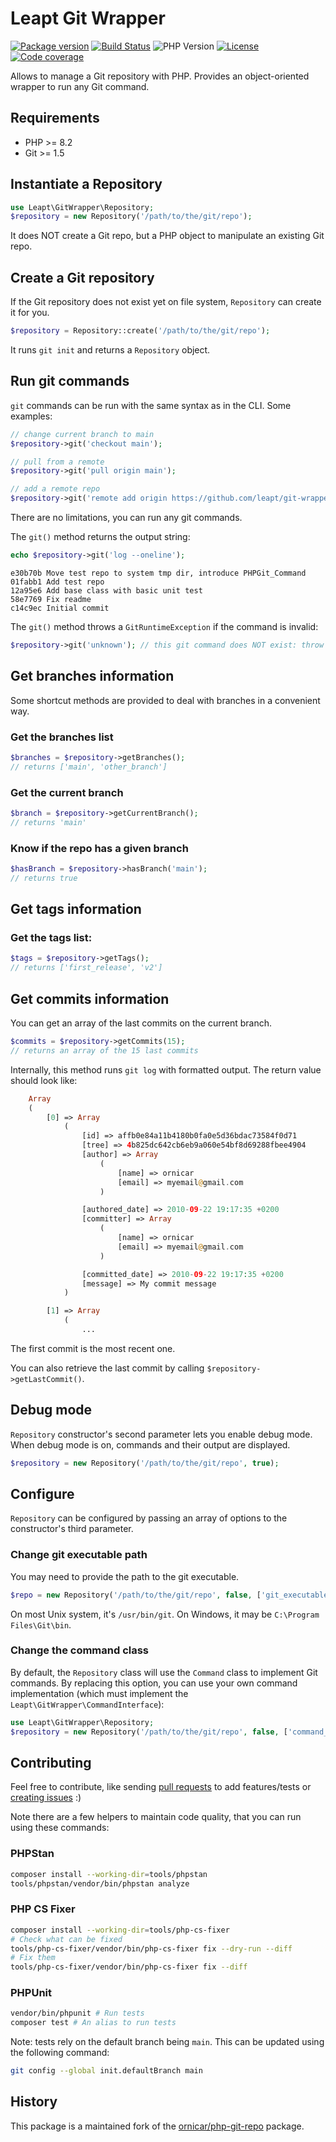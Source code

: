 # Leapt Git Wrapper

[![Package version](https://img.shields.io/packagist/v/leapt/git-wrapper.svg?style=flat-square)](https://packagist.org/packages/leapt/git-wrapper)
[![Build Status](https://img.shields.io/github/actions/workflow/status/leapt/git-wrapper/continuous-integration.yml?branch=main&style=flat-square)](https://github.com/leapt/git-wrapper/actions?query=workflow%3A%22Continuous+Integration%22)
![PHP Version](https://img.shields.io/packagist/php-v/leapt/git-wrapper.svg?branch=main&style=flat-square)
[![License](https://img.shields.io/badge/license-MIT-red.svg?style=flat-square)](LICENSE)
[![Code coverage](https://img.shields.io/codecov/c/github/leapt/git-wrapper?style=flat-square)](https://codecov.io/gh/leapt/git-wrapper/branch/main)

Allows to manage a Git repository with PHP.
Provides an object-oriented wrapper to run any Git command.

## Requirements

- PHP >= 8.2
- Git >= 1.5

## Instantiate a Repository

```php
use Leapt\GitWrapper\Repository;
$repository = new Repository('/path/to/the/git/repo');
```

It does NOT create a Git repo, but a PHP object to manipulate an existing Git repo.

## Create a Git repository

If the Git repository does not exist yet on file system, `Repository` can create it for you.

```php
$repository = Repository::create('/path/to/the/git/repo');
```

It runs `git init` and returns a `Repository` object.

## Run git commands

`git` commands can be run with the same syntax as in the CLI. Some examples:

```php
// change current branch to main
$repository->git('checkout main');

// pull from a remote
$repository->git('pull origin main');

// add a remote repo
$repository->git('remote add origin https://github.com/leapt/git-wrapper.git');
```

There are no limitations, you can run any git commands.

The `git()` method returns the output string:

```php
echo $repository->git('log --oneline');
```

```
e30b70b Move test repo to system tmp dir, introduce PHPGit_Command
01fabb1 Add test repo
12a95e6 Add base class with basic unit test
58e7769 Fix readme
c14c9ec Initial commit
```

The `git()` method throws a `GitRuntimeException` if the command is invalid:

```php
$repository->git('unknown'); // this git command does NOT exist: throw GitRuntimeException
```

## Get branches information

Some shortcut methods are provided to deal with branches in a convenient way.

### Get the branches list

```php
$branches = $repository->getBranches();
// returns ['main', 'other_branch']
```

### Get the current branch

```php
$branch = $repository->getCurrentBranch();
// returns 'main'
```

### Know if the repo has a given branch

```php
$hasBranch = $repository->hasBranch('main');
// returns true
```

## Get tags information

### Get the tags list:

```php
$tags = $repository->getTags();
// returns ['first_release', 'v2']
```

## Get commits information

You can get an array of the last commits on the current branch.

```php
$commits = $repository->getCommits(15);
// returns an array of the 15 last commits
```

Internally, this method runs `git log` with formatted output. The return value should look like:

```php
    Array
    (
        [0] => Array
            (
                [id] => affb0e84a11b4180b0fa0e5d36bdac73584f0d71
                [tree] => 4b825dc642cb6eb9a060e54bf8d69288fbee4904
                [author] => Array
                    (
                        [name] => ornicar
                        [email] => myemail@gmail.com
                    )

                [authored_date] => 2010-09-22 19:17:35 +0200
                [committer] => Array
                    (
                        [name] => ornicar
                        [email] => myemail@gmail.com
                    )

                [committed_date] => 2010-09-22 19:17:35 +0200
                [message] => My commit message
            )

        [1] => Array
            (
                ...
```

The first commit is the most recent one.

You can also retrieve the last commit by calling `$repository->getLastCommit()`.

## Debug mode

`Repository` constructor's second parameter lets you enable debug mode.
When debug mode is on, commands and their output are displayed.

```php
$repository = new Repository('/path/to/the/git/repo', true);
```

## Configure

`Repository` can be configured by passing an array of options to the constructor's third parameter.

### Change git executable path

You may need to provide the path to the git executable.

```php
$repo = new Repository('/path/to/the/git/repo', false, ['git_executable' => '/usr/bin/git']);
```

On most Unix system, it's `/usr/bin/git`. On Windows, it may be `C:\Program Files\Git\bin`.

### Change the command class

By default, the `Repository` class will use the `Command` class to implement Git commands.
By replacing this option, you can use your own command implementation
(which must implement the `Leapt\GitWrapper\CommandInterface`):

```php
use Leapt\GitWrapper\Repository;
$repository = new Repository('/path/to/the/git/repo', false, ['command_class' => YourCommand::class]);
```

## Contributing

Feel free to contribute, like sending [pull requests](https://github.com/leapt/git-wrapper/pulls) to add features/tests
or [creating issues](https://github.com/leapt/git-wrapper/issues) :)

Note there are a few helpers to maintain code quality, that you can run using these commands:

### PHPStan

```bash
composer install --working-dir=tools/phpstan
tools/phpstan/vendor/bin/phpstan analyze
```

### PHP CS Fixer

```bash
composer install --working-dir=tools/php-cs-fixer
# Check what can be fixed
tools/php-cs-fixer/vendor/bin/php-cs-fixer fix --dry-run --diff
# Fix them
tools/php-cs-fixer/vendor/bin/php-cs-fixer fix --diff
```

### PHPUnit

```bash
vendor/bin/phpunit # Run tests
composer test # An alias to run tests
```

Note: tests rely on the default branch being `main`. This can be updated using the following command:

```bash
git config --global init.defaultBranch main
```

## History

This package is a maintained fork of the [ornicar/php-git-repo](https://github.com/ornicar/php-git-repo) package.
